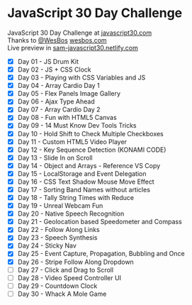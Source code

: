 # JavaScript 30 Day Challenge

JavaScript 30 Day Challenge at [javascript30.com](https://javascript30.com/)  
Thanks to [@WesBos](https://twitter.com/wesbos) [wesbos.com](https://wesbos.com/)  
Live preview in [sam-javascript30.netlify.com](http://sam-javascript30.netlify.com/)

- [x] Day 01 - JS Drum Kit
- [x] Day 02 - JS + CSS Clock
- [x] Day 03 - Playing with CSS Variables and JS
- [x] Day 04 - Array Cardio Day 1
- [x] Day 05 - Flex Panels Image Gallery
- [x] Day 06 - Ajax Type Ahead
- [x] Day 07 - Array Cardio Day 2
- [x] Day 08 - Fun with HTML5 Canvas
- [x] Day 09 - 14 Must Know Dev Tools Tricks
- [x] Day 10 - Hold Shift to Check Multiple Checkboxes
- [x] Day 11 - Custom HTML5 Video Player
- [x] Day 12 - Key Sequence Detection (KONAMI CODE)
- [x] Day 13 - Slide In on Scroll
- [x] Day 14 - Object and Arrays - Reference VS Copy
- [x] Day 15 - LocalStorage and Event Delegation
- [x] Day 16 - CSS Text Shadow Mouse Move Effect
- [x] Day 17 - Sorting Band Names without articles
- [x] Day 18 - Tally String Times with Reduce
- [x] Day 19 - Unreal Webcam Fun
- [x] Day 20 - Native Speech Recognition
- [x] Day 21 - Geolocation based Speedometer and Compass
- [x] Day 22 - Follow Along Links
- [x] Day 23 - Speech Synthesis
- [x] Day 24 - Sticky Nav
- [x] Day 25 - Event Capture, Propagation, Bubbling and Once
- [x] Day 26 - Stripe Follow Along Dropdown
- [ ] Day 27 - Click and Drag to Scroll
- [ ] Day 28 - Video Speed Controller UI
- [ ] Day 29 - Countdown Clock
- [ ] Day 30 - Whack A Mole Game
